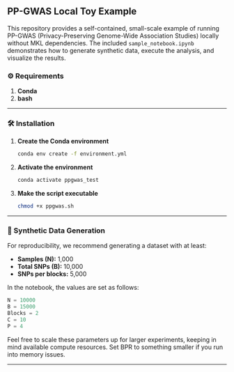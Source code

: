 ## PP-GWAS Local Toy Example

This repository provides a self-contained, small-scale example of running PP-GWAS (Privacy-Preserving Genome-Wide Association Studies) locally without MKL dependencies. The included `sample_notebook.ipynb` demonstrates how to generate synthetic data, execute the analysis, and visualize the results.


### ⚙️ Requirements

1. **Conda** 
2. **bash** 

---

### 🛠 Installation

1. **Create the Conda environment**

   ```bash
   conda env create -f environment.yml
   ```

2. **Activate the environment**

   ```bash
   conda activate ppgwas_test
   ```

3. **Make the script executable**

   ```bash
   chmod +x ppgwas.sh
   ```

---


### 🔧 Synthetic Data Generation

For reproducibility, we recommend generating a dataset with at least:

* **Samples (N):** 1,000
* **Total SNPs (B):** 10,000
* **SNPs per blocks:** 5,000

In the notebook, the values are set as follows:

```python
N = 10000      
B = 15000     
Blocks = 2    
C = 10        
P = 4         
```

Feel free to scale these parameters up for larger experiments, keeping in mind available compute resources. Set BPR to something smaller if you run into memory issues.

---
